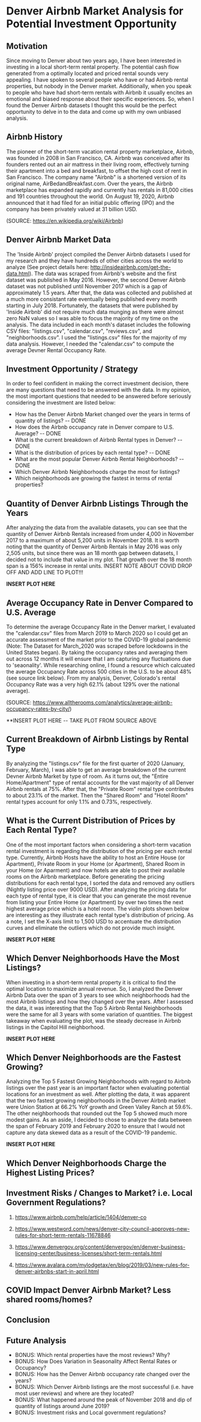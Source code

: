 # Denver Airbnb Market Analysis for Potential Investment Opportunity

## Motivation

Since moving to Denver about two years ago, I have been interested in investing in a local short-term rental property. The potential cash flow generated from a optimally located and priced rental sounds very appealing. I have spoken to several people who have or had Airbnb rental properties, but nobody in the Denver market. Additionally, when you speak to people who have had short-term rentals with Airbnb it usually encites an emotional and biased response about their specific experiences. So, when I found the Denver Airbnb datasets I thought this would be the perfect opportunity to delve in to the data and come up with my own unbiased analysis. 

## Airbnb History

The pioneer of the short-term vacation rental property marketplace, Airbnb, was founded in 2008 in San Francisco, CA. Airbnb was conceived after its founders rented out an air mattress in their living room, effectively turning their apartment into a bed and breakfast, to offset the high cost of rent in San Francisco. The company name "Airbnb" is a shortened version of its original name, AirBedandBreakfast.com. Over the years, the Airbnb marketplace has expanded rapidly and currently has rentals in 81,000 cities and 191 countries throughout the world. On August 19, 2020, Airbnb announced that it had filed for an initial public offering (IPO) and the company has been privately valued at 31 billion USD.

(SOURCE: https://en.wikipedia.org/wiki/Airbnb)

## Denver Airbnb Market Data

The 'Inside Airbnb' project compiled the Denver Airbnb datasets I used for my research and they have hundreds of other cities across the world to analyze (See project details here: http://insideairbnb.com/get-the-data.html). The data was scraped from Airbnb's website and the first dataset was published in May 2016. However, the second Denver Airbnb dataset was not published until November 2017 which is a gap of approximately 1.5 years. After that, the data was collected and published at a much more consistant rate eventually being published every month starting in July 2018. Fortunately, the datasets that were published by 'Inside Airbnb' did not require much data munging as there were almost zero NaN values so I was able to focus the majority of my time on the analysis. The data included in each month's dataset includes the following CSV files: "listings.csv", "calendar.csv", "reviews.csv", and "neighborhoods.csv". I used the "listings.csv" files for the majority of my data analysis. However, I needed the "calendar.csv" to compute the average Devner Rental Occupancy Rate.   

## Investment Opportunity / Strategy

In order to feel confident in making the correct investment decision, there are many questions that need to be answered with the data. In my opinion, the most important questions that needed to be answered before seriously considering the investment are listed below:

* How has the Denver Airbnb Market changed over the years in terms of quantity of listings? -- DONE
* How does the Airbnb occupancy rate in Denver compare to U.S. Average? -- DONE
* What is the current breakdown of Airbnb Rental types in Denver? -- DONE
* What is the distribution of prices by each rental type? -- DONE
* What are the most popular Denver Airbnb Rental Neighborhoods? -- DONE
* Which Denver Airbnb Neighborhoods charge the most for listings?
* Which neighborhoods are growing the fastest in terms of rental properties? 

## Quantity of Denver Airbnb Listings Through the Years

After analyzing the data from the available datasets, you can see that the quantity of Denver Airbnb Rentals increased from under 4,000 in November 2017 to a maximum of about 5,200 units in November 2018. It is worth noting that the quantity of Denver Airbnb Rentals in May 2016 was only 2,505 units, but since there was an 18 month gap between datasets, I decided not to include that value in my plot. That growth over the 18 month span is a 156% increase in rental units.  INSERT NOTE ABOUT COVID DROP OFF AND ADD LINE TO PLOT!!!

**INSERT PLOT HERE**

## Average Occupancy Rate in Denver Compared to U.S. Average

To determine the average Occupancy Rate in the Denver market, I evaluated the "calendar.csv" files from March 2019 to March 2020 so I could get an accurate assessment of the market prior to the COVID-19 global pandemic (Note: The Dataset for March_2020 was scraped before lockdowns in the United States began). By taking the occupancy rates and averaging them out across 12 months it will ensure that I am capturing any fluctuations due to 'seaonality'. While researching online, I found a resource which calcuated the average Occupancy Rate across 500 cities in the U.S. to be about 48% (see source link below). From my analysis, Denver, Colorado's rental Occupancy Rate was a very high 62.1% (about 129% over the national average). 

(SOURCE: https://www.alltherooms.com/analytics/average-airbnb-occupancy-rates-by-city/)

**INSERT PLOT HERE -- TAKE PLOT FROM SOURCE ABOVE


## Current Breakdown of Airbnb Listings by Rental Type 

By analyzing the "listings.csv" file for the first quarter of 2020 (January, February, March), I was able to get an average breakdown of the current Devner Airbnb Market by type of room. As it turns out, the "Entire Home/Apartment" type of rental accounts for the vast majority of all Denver Airbnb rentals at 75%. After that, the "Private Room" rental type contributes to about 23.1% of the market. Then the "Shared Room" and "Hotel Room" rental types account for only 1.1% and 0.73%, respectively. 

## What is the Current Distribution of Prices by Each Rental Type?

One of the most important factors when considering a short-term vacation rental investment is regarding the distribution of the pricing per each rental type. Currently, Airbnb Hosts have the ability to host an Entire House (or Apartment), Private Room in your Home (or Apartment), Shared Room in your Home (or Aparment) and now hotels are able to post their available rooms on the Airbnb marketplace. Before generating the pricing distributions for each rental type, I sorted the data and removed any outliers (Nightly listing price over 9000 USD). After analyzing the pricing data for each type of rental type, it is clear that you can generate the most revenue from listing your Entire Home (or Apartment) by over two times the next highest average price which is a hotel room. The violin plots shown below are interesting as they illustrate each rental type's distribution of pricing. As a note, I set the X-axis limit to 1,500 USD to accentuate the distribution curves and eliminate the outliers which do not provide much insight.

**INSERT PLOT HERE**

## Which Denver Neighborhoods Have the Most Listings?

When investing in a short-term rental property it is critical to find the optimal location to maximize annual revenue. So, I analyzed the Denver Airbnb Data over the span of 3 years to see which neighborhoods had the most Airbnb listings and how they changed over the years. After I assessed the data, it was interesting that the Top 5 Airbnb Rental Neighborhoods were the same for all 3 years with some variation of quantities. The biggest takeaway when evaluating the plot, was the steady decrease in Airbnb listings in the Capitol Hill neighborhood.

**INSERT PLOT HERE**

## Which Denver Neighborhoods are the Fastest Growing?

Analyzing the Top 5 Fastest Growing Neighborhoods with regard to Airbnb listings over the past year is an important factor when evaluating potential locations for an investment as well. After plotting the data, it was apparent that the two fastest growing neighborhoods in the Denver Airbnb market were Union Station at 66.2% YoY growth and Green Valley Ranch at 59.6%. The other neighborhoods that rounded out the Top 5 showed much more modest gains. As an aside, I decided to chose to analyze the data between the span of February 2019 and February 2020 to ensure that I would not capture any data skewed data as a result of the COVID-19 pandemic.

**INSERT PLOT HERE**

## Which Denver Neighborhoods Charge the Highest Listing Prices?



## Investment Risks / Changes to Market? i.e. Local Government Regulations?

1) https://www.airbnb.com/help/article/1404/denver-co

2) https://www.westword.com/news/denver-city-council-approves-new-rules-for-short-term-rentals-11678846

3) https://www.denvergov.org/content/denvergov/en/denver-business-licensing-center/business-licenses/short-term-rentals.html

4) https://www.avalara.com/mylodgetax/en/blog/2019/03/new-rules-for-denver-airbnbs-start-in-april.html

## COVID Impact Denver Airbnb Market? Less shared rooms/homes?


## Conclusion


## Future Analysis

- BONUS: Which rental properties have the most reviews? Why?
- BONUS: How Does Variation in Seasonality Affect Rental Rates or Occupancy?
- BONUS: How has the Denver Airbnb occupancy rate changed over the years? 
- BONUS: Which Denver Airbnb listings are the most successful (i.e. have most user reviews) and where are they located?
- BONUS: What happened around the peak of November 2018 and dip of quantity of listings around June 2019?
- BONUS: Investment risks and Local government regulations?